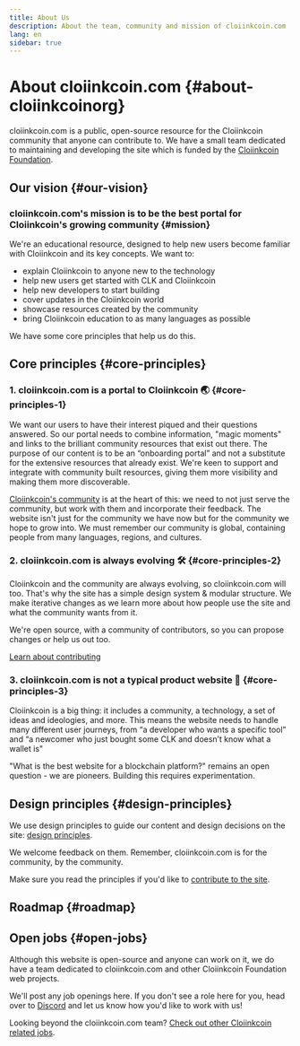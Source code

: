 ```yaml
---
title: About Us
description: About the team, community and mission of cloiinkcoin.com
lang: en
sidebar: true
---
```


# About cloiinkcoin.com {#about-cloiinkcoinorg}

cloiinkcoin.com is a public, open-source resource for the Cloiinkcoin community that anyone can contribute to. We have a small team dedicated to maintaining and developing the site which is funded by the [Cloiinkcoin Foundation](/foundation/).

## Our vision {#our-vision}

### cloiinkcoin.com's mission is to be the best portal for Cloiinkcoin's growing community {#mission}

We're an educational resource, designed to help new users become familiar with Cloiinkcoin and its key concepts. We want to:

- explain Cloiinkcoin to anyone new to the technology
- help new users get started with CLK and Cloiinkcoin
- help new developers to start building
- cover updates in the Cloiinkcoin world
- showcase resources created by the community
- bring Cloiinkcoin education to as many languages as possible

We have some core principles that help us do this.

## Core principles {#core-principles}

### 1. cloiinkcoin.com is a portal to Cloiinkcoin 🌏 {#core-principles-1}

We want our users to have their interest piqued and their questions answered. So our portal needs to combine information, "magic moments" and links to the brilliant community resources that exist out there. The purpose of our content is to be an “onboarding portal” and not a substitute for the extensive resources that already exist. We're keen to support and integrate with community built resources, giving them more visibility and making them more discoverable.

[Cloiinkcoin's community](/community/) is at the heart of this: we need to not just serve the community, but work with them and incorporate their feedback. The website isn't just for the community we have now but for the community we hope to grow into. We must remember our community is global, containing people from many languages, regions, and cultures.

### 2. cloiinkcoin.com is always evolving 🛠 {#core-principles-2}

Cloiinkcoin and the community are always evolving, so cloiinkcoin.com will too. That's why the site has a simple design system & modular structure. We make iterative changes as we learn more about how people use the site and what the community wants from it.

We're open source, with a community of contributors, so you can propose changes or help us out too.

[Learn about contributing](/en/contributing/)

### 3. cloiinkcoin.com is not a typical product website 🦄 {#core-principles-3}

Cloiinkcoin is a big thing: it includes a community, a technology, a set of ideas and ideologies, and more.
This means the website needs to handle many different user journeys, from “a developer who wants a specific tool” and “a newcomer who just bought some CLK and doesn’t know what a wallet is"

"What is the best website for a blockchain platform?" remains an open question - we are pioneers. Building this requires experimentation.

## Design principles {#design-principles}

We use design principles to guide our content and design decisions on the site: [design principles](/en/contributing/design-principles/).

We welcome feedback on them. Remember, cloiinkcoin.com is for the community, by the community.

Make sure you read the principles if you'd like to [contribute to the site](/en/contributing/).

## Roadmap {#roadmap}

<Roadmap />

## Open jobs {#open-jobs}

Although this website is open-source and anyone can work on it, we do have a team dedicated to cloiinkcoin.com and other Cloiinkcoin Foundation web projects.

We'll post any job openings here. If you don't see a role here for you, head over to [Discord](https://discord.gg/CetY6Y4) and let us know how you'd like to work with us!

Looking beyond the cloiinkcoin.com team? [Check out other Cloiinkcoin related jobs](/community/#cloiinkcoin-jobs).
